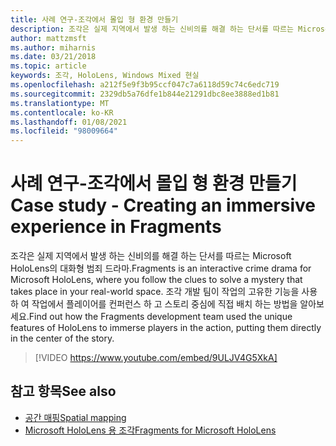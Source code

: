 ```yaml
---
title: 사례 연구-조각에서 몰입 형 환경 만들기
description: 조각은 실제 지역에서 발생 하는 신비의를 해결 하는 단서를 따르는 Microsoft HoloLens의 대화형 범죄 드라마.
author: mattzmsft
ms.author: miharnis
ms.date: 03/21/2018
ms.topic: article
keywords: 조각, HoloLens, Windows Mixed 현실
ms.openlocfilehash: a212f5e9f3b95ccf047c7a6118d59c74c6edc719
ms.sourcegitcommit: 2329db5a76dfe1b844e21291dbc8ee3888ed1b81
ms.translationtype: MT
ms.contentlocale: ko-KR
ms.lasthandoff: 01/08/2021
ms.locfileid: "98009664"
---
```

# <a name="case-study---creating-an-immersive-experience-in-fragments"></a><span data-ttu-id="38960-104">사례 연구-조각에서 몰입 형 환경 만들기</span><span class="sxs-lookup"><span data-stu-id="38960-104">Case study - Creating an immersive experience in Fragments</span></span>

<span data-ttu-id="38960-105">조각은 실제 지역에서 발생 하는 신비의를 해결 하는 단서를 따르는 Microsoft HoloLens의 대화형 범죄 드라마.</span><span class="sxs-lookup"><span data-stu-id="38960-105">Fragments is an interactive crime drama for Microsoft HoloLens, where you follow the clues to solve a mystery that takes place in your real-world space.</span></span> <span data-ttu-id="38960-106">조각 개발 팀이 작업의 고유한 기능을 사용 하 여 작업에서 플레이어를 컨퍼런스 하 고 스토리 중심에 직접 배치 하는 방법을 알아보세요.</span><span class="sxs-lookup"><span data-stu-id="38960-106">Find out how the Fragments development team used the unique features of HoloLens to immerse players in the action, putting them directly in the center of the story.</span></span>

>[!VIDEO https://www.youtube.com/embed/9ULJV4G5XkA]

## <a name="see-also"></a><span data-ttu-id="38960-107">참고 항목</span><span class="sxs-lookup"><span data-stu-id="38960-107">See also</span></span>

* [<span data-ttu-id="38960-108">공간 매핑</span><span class="sxs-lookup"><span data-stu-id="38960-108">Spatial mapping</span></span>](../design/spatial-mapping.md)
* [<span data-ttu-id="38960-109">Microsoft HoloLens 용 조각</span><span class="sxs-lookup"><span data-stu-id="38960-109">Fragments for Microsoft HoloLens</span></span>](https://www.microsoft.com/p/fragments/9nblggh5ggm8)
